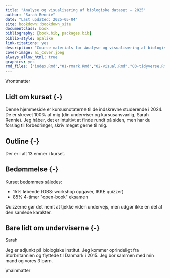 ```yaml
---
title: "Analyse og visualisering af biologiske datasæt – 2025"
author: "Sarah Rennie"
date: "Last updated: 2025-05-04"
site: bookdown::bookdown_site
documentclass: book
bibliography: [book.bib, packages.bib]
biblio-style: apalike
link-citations: yes
description: "Course materials for Analyse og visualisering af biologiske datasæt 2025"
cover-image: ai_cover.jpeg
always_allow_html: true
graphics: yes
rmd_files: ["index.Rmd","01-rmark.Rmd","02-visual.Rmd","03-tidyverse.Rmd"]
---
```









\frontmatter

## Lidt om kurset {-}

Denne hjemmeside er kursusnotaterne til de indskrevne studerende i 2024. De er skrevet 100% af mig (din underviser og kursusansvarlig, Sarah Rennie). Jeg håber, det er intuitivt at finde rundt på siden, men har du forslag til forbedringer, skriv meget gerne til mig.

## Outline {-}

Der er i alt 13 emner i kurset.

## Bedømmelse {-}

Kurset bedømmes således:

* 15% løbende (OBS: workshop opgaver, IKKE quizzer)
* 85% 4-timer "open-book" eksamen

Quizzerne gør det nemt at tjekke viden undervejs, men udgør ikke en del af den samlede karakter.

## Bare lidt om underviserne {-}

Sarah

Jeg er adjunkt på biologiske institut. Jeg kommer oprindeligt fra Storbritannien og flyttede til Danmark i 2015. Jeg bor sammen med min mand og vores 3 børn.

\mainmatter
